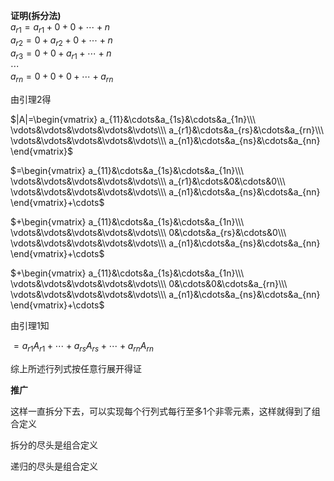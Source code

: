 **证明(拆分法)**  
 $a_{r1}=a_{r1}+0+0+\cdots+n$   
 $a_{r2}=0+a_{r2}+0+\cdots+n$   
 $a_{r3}=0+0+a_{r1}+\cdots+n$   
 $\cdots$   
 $a_{rn}=0+0+0+\cdots+a_{rn}$   
  
由引理2得  
  
 $|A|=\begin{vmatrix}  
a_{11}&\cdots&a_{1s}&\cdots&a_{1n}\\\   
\vdots&\vdots&\vdots&\vdots&\vdots\\\   
a_{r1}&\cdots&a_{rs}&\cdots&a_{rn}\\\   
\vdots&\vdots&\vdots&\vdots&\vdots\\\   
a_{n1}&\cdots&a_{ns}&\cdots&a_{nn}  
\end{vmatrix}$   
  
 $=\begin{vmatrix}  
a_{11}&\cdots&a_{1s}&\cdots&a_{1n}\\\   
\vdots&\vdots&\vdots&\vdots&\vdots\\\   
a_{r1}&\cdots&0&\cdots&0\\\   
\vdots&\vdots&\vdots&\vdots&\vdots\\\   
a_{n1}&\cdots&a_{ns}&\cdots&a_{nn}  
\end{vmatrix}+\cdots$   
  
 $+\begin{vmatrix}  
a_{11}&\cdots&a_{1s}&\cdots&a_{1n}\\\   
\vdots&\vdots&\vdots&\vdots&\vdots\\\   
0&\cdots&a_{rs}&\cdots&0\\\   
\vdots&\vdots&\vdots&\vdots&\vdots\\\   
a_{n1}&\cdots&a_{ns}&\cdots&a_{nn}  
\end{vmatrix}+\cdots$   
  
 $+\begin{vmatrix}  
a_{11}&\cdots&a_{1s}&\cdots&a_{1n}\\\   
\vdots&\vdots&\vdots&\vdots&\vdots\\\   
0&\cdots&0&\cdots&a_{rn}\\\   
\vdots&\vdots&\vdots&\vdots&\vdots\\\   
a_{n1}&\cdots&a_{ns}&\cdots&a_{nn}  
\end{vmatrix}+\cdots$   
  
由引理1知  
  
 $=a_{r1}A_{r1}+\cdots+a_{rs}A_{rs}+\cdots+a_{rn}A_{rn}$   
  
综上所述行列式按任意行展开得证  
  
  
  
**推广**  
  
这样一直拆分下去，可以实现每个行列式每行至多1个非零元素，这样就得到了组合定义  
  
拆分的尽头是组合定义  
  
递归的尽头是组合定义  
